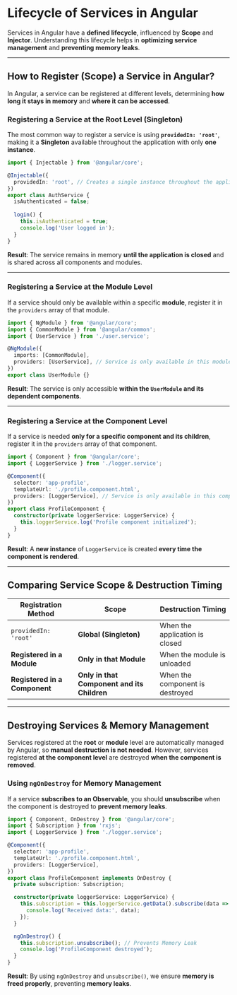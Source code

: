 # Lifecycle of Services in Angular  

Services in Angular have a **defined lifecycle**, influenced by **Scope** and **Injector**. Understanding this lifecycle helps in **optimizing service management** and **preventing memory leaks**.

---

## How to Register (Scope) a Service in Angular?
In Angular, a service can be registered at different levels, determining **how long it stays in memory** and **where it can be accessed**.

### Registering a Service at the Root Level (Singleton)
The most common way to register a service is using **`providedIn: 'root'`**, making it a **Singleton** available throughout the application with only **one instance**.

```typescript
import { Injectable } from '@angular/core';

@Injectable({
  providedIn: 'root', // Creates a single instance throughout the application
})
export class AuthService {
  isAuthenticated = false;
  
  login() {
    this.isAuthenticated = true;
    console.log('User logged in');
  }
}
```
**Result**: The service remains in memory **until the application is closed** and is shared across all components and modules.  

---

### Registering a Service at the Module Level
If a service should only be available within a specific **module**, register it in the `providers` array of that module.

```typescript
import { NgModule } from '@angular/core';
import { CommonModule } from '@angular/common';
import { UserService } from './user.service';

@NgModule({
  imports: [CommonModule],
  providers: [UserService], // Service is only available in this module
})
export class UserModule {}
```
**Result**: The service is only accessible **within the `UserModule` and its dependent components**.  

---

### Registering a Service at the Component Level
If a service is needed **only for a specific component and its children**, register it in the `providers` array of that component.

```typescript
import { Component } from '@angular/core';
import { LoggerService } from './logger.service';

@Component({
  selector: 'app-profile',
  templateUrl: './profile.component.html',
  providers: [LoggerService], // Service is only available in this component and its children
})
export class ProfileComponent {
  constructor(private loggerService: LoggerService) {
    this.loggerService.log('Profile component initialized');
  }
}
```
**Result**: A **new instance** of `LoggerService` is created **every time the component is rendered**.  

---

## Comparing Service Scope & Destruction Timing

| **Registration Method** | **Scope** | **Destruction Timing** |
|-------------------------|-----------|------------------------|
| `providedIn: 'root'` | **Global (Singleton)** | When the application is closed |
| **Registered in a Module** | **Only in that Module** | When the module is unloaded |
| **Registered in a Component** | **Only in that Component and its Children** | When the component is destroyed |

---

## Destroying Services & Memory Management

Services registered at the **root** or **module** level are automatically managed by Angular, so **manual destruction is not needed**. However, services registered **at the component level** are destroyed **when the component is removed**.

### Using `ngOnDestroy` for Memory Management
If a service **subscribes to an Observable**, you should **unsubscribe** when the component is destroyed to **prevent memory leaks**.

```typescript
import { Component, OnDestroy } from '@angular/core';
import { Subscription } from 'rxjs';
import { LoggerService } from './logger.service';

@Component({
  selector: 'app-profile',
  templateUrl: './profile.component.html',
  providers: [LoggerService],
})
export class ProfileComponent implements OnDestroy {
  private subscription: Subscription;

  constructor(private loggerService: LoggerService) {
    this.subscription = this.loggerService.getData().subscribe(data => {
      console.log('Received data:', data);
    });
  }

  ngOnDestroy() {
    this.subscription.unsubscribe(); // Prevents Memory Leak
    console.log('ProfileComponent destroyed');
  }
}
```
**Result**: By using `ngOnDestroy` and `unsubscribe()`, we ensure **memory is freed properly**, preventing **memory leaks**.